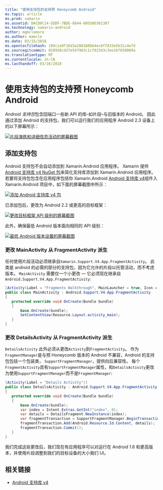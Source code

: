 ```yaml
---
title: "使用支持包的支持预 Honeycomb Android"
ms.topic: article
ms.prod: xamarin
ms.assetid: DACD0C14-5DDF-7BDE-6844-80550D301307
ms.technology: xamarin-android
author: mgmclemore
ms.author: mamcle
ms.date: 03/15/2018
ms.openlocfilehash: 109c1e0f16d3a288160b64ec6ff833e5b31c4efd
ms.sourcegitcommit: 028936cd2fe547963c1cf82343c3ee16f658089a
ms.translationtype: MT
ms.contentlocale: zh-CN
ms.lasthandoff: 03/16/2018
---
```

# <a name="supporting-pre-honeycomb-android-using-support-packages"></a>使用支持包的支持预 Honeycomb Android

*Android 支持包*包含回端口一些新 API 的库&ndash;如片段&ndash;与旧版本的 Android。 因此通过添加 Android 的支持包，我们可以运行我们的应用程序 Android 2.3 设备上的以下屏幕所示：

[![片段演练和详细信息活动的屏幕截图](supporting-pre-honeycomb-images/01-sml.png)](supporting-pre-honeycomb-images/01.png#lightbox)

## <a name="adding-the-support-package"></a>添加支持包

Android 支持包不会自动添加到 Xamarin.Android 应用程序。 Xamarin 提供[Android 支持库 v4 NuGet 包](https://www.nuget.org/packages/Xamarin.Android.Support.v4/)来简化支持库添加到 Xamarin.Android 应用程序。
若要将支持包包含在应用程序包括你 Xamarin.Android [Android 支持库 v4](https://www.nuget.org/packages/Xamarin.Android.Support.v4/)组件入 Xamarin.Android 项目中，如下面的屏幕截图中所示：

[![添加 Android 支持库 v4 包](supporting-pre-honeycomb-images/02-sml.png)](supporting-pre-honeycomb-images/02.png#lightbox)

已添加包后，更改为 Android 2.2 或更高的目标框架：

[![更改目标框架 API 级别的屏幕截图](supporting-pre-honeycomb-images/03-sml.png)](supporting-pre-honeycomb-images/03.png#lightbox)

此外，确保最低 Android 版本面向相同的 API 级别：

[![最低 Android 版本设置的屏幕截图](supporting-pre-honeycomb-images/04-sml.png)](supporting-pre-honeycomb-images/04.png#lightbox)

### <a name="change-mainactivity-to-derive-from-fragmentactivity"></a>更改 MainActivity 从 FragmentActivity 派生

任何使用片段活动必须继承自`Xamarin.Support.V4.App.FragmentActivity`。 此类是 android 的必需的部分的支持包，因为它允许的片段以托管活动，而不考虑版本。 `MainActivity` 需要仅一个小更改 — 它必须现在继承自`Android.Support.V4.App.FragmentActivity`:

```csharp
[Activity(Label = "Fragments Walkthrough", MainLauncher = true, Icon = "@drawable/launcher")]
public class MainActivity : Android.Support.V4.App.FragmentActivity
{
   protected override void OnCreate(Bundle bundle)
   {
       base.OnCreate(bundle);
       SetContentView(Resource.Layout.activity_main);
   }
}
```


### <a name="change-detailsactivity-to-derive-from-fragmentactivity"></a>更改 DetailsActivity 从 FragmentActivity 派生

`DetailsActivity` 此外必须从更改`Activity`到`FragmentActivity`。 作为`FragmentManager`是与预 Honeycomb 版本的 Android 不兼容，Android 的支持包包括一个包装类， `SupportFragmentManager`，提供向后兼容性。 每个`FragmentActivity`具有`SupportFragmentManager`属性，和`DetailsActivity`更改为使用`SupportFragmentManager`而不是`FragmentManager`:

```csharp
[Activity(Label = "Details Activity")]
public class DetailsActivity : Android.Support.V4.App.FragmentActivity
{
   protected override void OnCreate(Bundle bundle)
   {
       base.OnCreate(bundle);
       var index = Intent.Extras.GetInt("index", 0);
       var details = DetailsFragment.NewInstance(index);
       var fragmentTransaction = SupportFragmentManager.BeginTransaction(); // Notice the change from FragmentManager to SupportFragmentManager
       fragmentTransaction.Add(Android.Resource.Id.Content, details);
       fragmentTransaction.Commit();
   }
}
```

我们完成这些更改后，我们现在有应用程序可以对运行在 Android 1.6 和更高版本，并使用片段调整到我们的目标设备的大小我们 UI。


## <a name="related-links"></a>相关链接

- [Android 支持库 v4](https://www.nuget.org/packages/Xamarin.Android.Support.v4)
